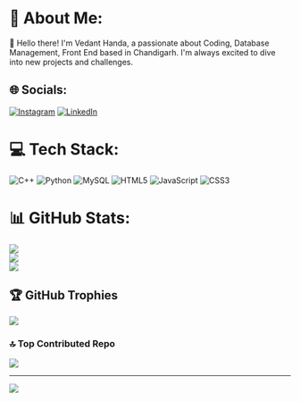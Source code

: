 

# 💫 About Me:
👋 Hello there! I'm Vedant Handa, a passionate about Coding, Database Management, Front End  based in Chandigarh. I'm always excited to dive into new projects and challenges.


## 🌐 Socials:
[![Instagram](https://img.shields.io/badge/Instagram-%23E4405F.svg?logo=Instagram&logoColor=white)](https://instagram.com/vedanthandaa) [![LinkedIn]([https://img.shields.io/badge/LinkedIn-%230077B5.svg?logo=linkedin&logoColor=white)](https://linkedin.com/in/https://www.linkedin.com/in/vedant-handa-b2ab4128b/](https://www.linkedin.com/in/vedant-handa-58209a30b/)) 

# 💻 Tech Stack:
![C++](https://img.shields.io/badge/c++-%2300599C.svg?style=flat-square&logo=c%2B%2B&logoColor=white) ![Python](https://img.shields.io/badge/python-3670A0?style=flat-square&logo=python&logoColor=ffdd54) ![MySQL](https://img.shields.io/badge/mysql-%2300000f.svg?style=flat-square&logo=mysql&logoColor=white) ![HTML5](https://img.shields.io/badge/html5-%23E34F26.svg?style=flat-square&logo=html5&logoColor=white) ![JavaScript](https://img.shields.io/badge/javascript-%23323330.svg?style=flat-square&logo=javascript&logoColor=%23F7DF1E) ![CSS3](https://img.shields.io/badge/css3-%231572B6.svg?style=flat-square&logo=css3&logoColor=white)
# 📊 GitHub Stats:
![](https://github-readme-stats.vercel.app/api?username=VedantHanda771&theme=vision-friendly-dark&hide_border=true&include_all_commits=true&count_private=false)<br/>
![](https://github-readme-streak-stats.herokuapp.com/?user=VedantHanda771&theme=vision-friendly-dark&hide_border=true)<br/>
![](https://github-readme-stats.vercel.app/api/top-langs/?username=VedantHanda771&theme=vision-friendly-dark&hide_border=true&include_all_commits=true&count_private=false&layout=compact)

## 🏆 GitHub Trophies
![](https://github-profile-trophy.vercel.app/?username=VedantHanda771&theme=radical&no-frame=false&no-bg=true&margin-w=4)

### 🔝 Top Contributed Repo
![](https://github-contributor-stats.vercel.app/api?username=VedantHanda771&limit=5&theme=dracula&combine_all_yearly_contributions=true)

---
[![](https://visitcount.itsvg.in/api?id=VedantHanda771&icon=0&color=12)](https://visitcount.itsvg.in)

<!-- Proudly created with GPRM ( https://gprm.itsvg.in ) -->
